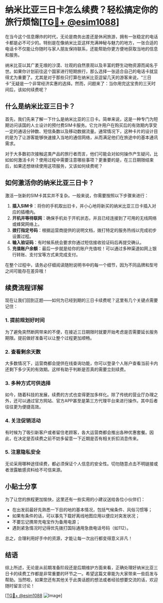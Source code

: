 # 纳米比亚三日卡怎么续费？轻松搞定你的旅行烦恼[[TG💪+ @esim1088](https://t.me/s/esim1088)]

在当今这个信息爆炸的时代，无论是商务出差还是休闲旅游，拥有一张稳定的电话卡都是必不可少的。特别是在像纳米比亚这样充满神秘与魅力的地方，一张合适的电话卡不仅能让你随时与家人朋友保持联系，还能帮助你更方便地获取当地的信息和服务。

纳米比亚以其广袤无垠的沙漠、壮观的自然景观以及丰富的野生动物资源而闻名于世。如果你计划前往这个国家进行短期旅行，那么选择一张适合自己的电话卡就显得尤为重要了。尤其是对于那些只打算在纳米比亚逗留几天的游客来说，“三日卡”无疑是一个非常经济实惠的选择。然而，问题来了：当你用完这宝贵的三天时间后，该如何续费呢？

## 什么是纳米比亚三日卡？

首先，我们先来了解一下什么是纳米比亚的三日卡。简单来说，这是一种专门为短期访问该国的人士设计的预付费SIM卡服务。它允许用户在购买后的有效期内享受一定的通话分钟数、短信条数以及移动数据流量。通常情况下，这种卡片的设计目的是为了让游客能够快速接入当地的通信网络，从而满足他们在旅途中的基本通讯需求。

对于大多数初次接触这类产品的旅行者而言，他们可能会对如何操作产生疑问，比如如何激活卡片？使用过程中需要注意哪些事项？更重要的是，在三日期限结束后，如果还想继续使用这项服务，又该如何续费呢？

## 如何激活你的纳米比亚三日卡？

激活一张新的SIM卡其实并不复杂。一般来说，你需要按照以下步骤来进行：

1. **插入SIM卡**：将你的手机取出旧卡，并小心地将新买的纳米比亚三日卡插入对应的插槽内。
2. **开机并等待联网**：确保手机处于开机状态，并且已经连接到了可用的无线网络或蜂窝网络上。
3. **拨打指定号码**：根据运营商提供的说明文档，拨打特定的服务热线以完成初步设置过程。
4. **输入验证码**：有时候系统会要求你通过短信接收验证码后再提交确认。
5. **充值账户余额**：最后一步就是给你的账户充值啦！可以通过多种渠道如网上银行转账、支付宝等方式来完成支付。

在整个过程中，请务必仔细阅读随附说明书中的每一个细节，因为不同品牌和型号之间可能存在差异哦！

## 续费流程详解

现在让我们回到正题——如何为已经到期的三日卡续费呢？这里有几个关键点需要记住：

### 1. 提前规划好时间
为了避免突然断网带来的不便，在接近三日期限时就要开始考虑是否需要延长服务期限。提前做好准备可以让整个过程更加顺畅。

### 2. 查看剩余天数
大多数情况下，运营商都会提供在线查询功能，你可以登录个人账户查看当前卡内还剩下多少天的有效期。这样有助于判断是否真的需要立刻续费。

### 3. 多种方式可供选择
如今，随着科技的发展，续费的方式也变得更加多样化。除了传统的营业厅办理之外，还可以通过官方网站、官方APP甚至是第三方代理平台来进行操作。其中后者往往更为便捷高效。

### 4. 关注促销活动
有时候为了吸引新客户或者留住老顾客，各大运营商都会推出各种优惠套餐。因此，在决定是否续费之前不妨多留意一下近期是否有相关折扣消息传来。

### 5. 注意隐私安全
无论采用哪种途径续费，都必须保证个人信息的安全性。切勿随意点击不明链接或者泄露敏感资料给不可信来源。

## 小贴士分享

为了让您的旅程更加愉快，这里还有一些实用的小建议送给各位小伙伴们：

- 在出发前最好先熟悉一下目的地的基本情况，包括气候条件、风俗习惯等；
- 如果有条件的话，可以事先下载好离线地图应用以便应对突发状况；
- 不要忘记携带充电宝作为备用电源；
- 遇到紧急情况时记得优先拨打国际通用急救电话号码（如112）。

总之，合理利用好手中的资源，才能让每一次出行都变得意义非凡！

## 结语

综上所述，无论是从前期准备阶段还是后期维护方面来看，正确处理好纳米比亚三日卡的续费工作都是非常重要的环节之一。希望这篇文章能为大家带来一些启发与帮助。当然啦，如果您还有其他关于此类话题的想法或者经验想要交流的话，欢迎随时留言讨论！

[[TG💪+ @esim1088](https://t.me/s/esim1088) ![Image](https://i.postimg.cc/4NQfJmqS/Snipaste-2025-05-13-00-14-12.png)]